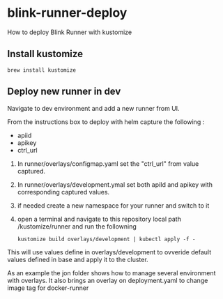 # blink-runner-deploy

How to deploy Blink Runner with kustomize

## Install kustomize

`brew install kustomize`

## Deploy new runner in dev

Navigate to dev environment and add a new runner from UI.

From the instructions box to deploy with helm capture the following :
* apiid
* apikey
* ctrl_url

1. In runner/overlays/configmap.yaml set the "ctrl_url"  from value captured.
2. In runner/overlays/development.ymal set both apiId and apikey with corresponding captured values.
3. if needed create a new namespace for your runner and switch to it
4. open a terminal and navigate to this repository local path /kustomize/runner and run the followning
   
   `kustomize build overlays/development | kubectl apply -f -`

This will use values define in overlays/development to ovveride default values defined in base and apply it to the cluster.

As an example the jon folder shows how to manage several environment with overlays. It also brings an overlay on deployment.yaml to change image tag for docker-runner